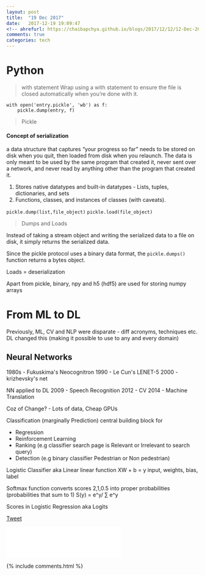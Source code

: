 ```yaml
---
layout: post
title:  "19 Dec 2017"
date:   2017-12-19 19:09:47
<!-- ahrefurl: https://chaibapchya.github.io/blogs/2017/12/12/12-Dec-2017.html -->
comments: true
categories: tech
---
```


# Python 
> with statement
Wrap using a with statement to ensure the file is closed automatically when you’re done with it.
```
with open('entry.pickle', 'wb') as f:
	pickle.dump(entry, f)
```

> Pickle

#### Concept of serialization

a data structure that captures “your progress so far” needs to be stored on disk when you quit, then loaded from disk when you relaunch. The data is only meant to be used by the same program that created it, never sent over a network, and never read by anything other than the program that created it. 

1. Stores native datatypes and built-in datatypes - Lists, tuples, dictionaries, and sets
2. Functions, classes, and instances of classes (with caveats).

`pickle.dump(list,file_object)`
`pickle.load(file_object)`

> Dumps and Loads

Instead of taking a stream object and writing the serialized data to a file on disk, it simply returns the serialized data.

Since the pickle protocol uses a binary data format, the `pickle.dumps()` function returns a bytes object.

Loads = deserialization

Apart from pickle, binary, npy and h5 (hdf5) are used for storing numpy arrays

# From ML to DL

Previously, ML, CV and NLP were disparate - diff acronyms, techniques etc. DL changed this (making it possible to use to any and every domain)

## Neural Networks
1980s - Fukuskima's Neocognitron
1990 - Le Cun's LENET-5
2000 - krizhevsky's net

NN applied to DL
2009 - Speech Recognition
2012 - CV
2014 - Machine Translation

Coz of Change? - Lots of data, Cheap GPUs

Classification (marginally Prediction)
central building block for
- Regression
- Reinforcement Learning
- Ranking (e.g classifier search page is Relevant or Irrelevant to search query)
- Detection (e.g binary classifier Pedestrian or Non pedestrian)

Logistic Classifier
aka Linear
linear function 
XW + b = y
input, weights, bias, label

Softmax function
converts scores 2,1,0.5 into proper probabilities (probabilities that sum to 1)
S(y) = e^y/ ∑ e^y

Scores in Logistic Regression aka Logits


<div class="g-plus" data-action="share" data-href="https://chaibapchya.github.io/blogs/tech/2017/12/19/2017-12-19.html"></div>

<a href="https://twitter.com/share" class="twitter-share-button" data-url="https://chaibapchya.github.io/blogs/tech/2017/12/19/2017-12-19.html" data-via="chaibapchya" data-size="large" data-hashtags="TheConquestOfWhy,Tech,Data">Tweet</a>
<script>!function(d,s,id){var js,fjs=d.getElementsByTagName(s)[0],p=/^http:/.test(d.location)?'http':'https';if(!d.getElementById(id)){js=d.createElement(s);js.id=id;js.src=p+'://platform.twitter.com/widgets.js';fjs.parentNode.insertBefore(js,fjs);}}(document, 'script', 'twitter-wjs');</script>

<iframe src="//www.facebook.com/plugins/like.php?href=https%3A//chaibapchya.github.io/blogs/tech/2017/12/19/2017-12-19.html&amp;width&amp;layout=standard&amp;action=like&amp;show_faces=true&amp;share=true&amp;height=80&amp;appId=2079840108912058" scrolling="no" frameborder="0" style="border:none; overflow:hidden; height:80px;" allowTransparency="true"></iframe>

[firebug]: https://addons.mozilla.org/en-US/firefox/addon/firebug/
[chrome-dev-tools]: https://developer.chrome.com/devtools


{% include comments.html %}